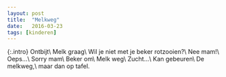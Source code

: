 ```yaml
---
layout: post
title:  "Melkweg"
date:   2016-03-23
tags: [kinderen]
---
```


{:.intro}
Ontbijt\\
Melk graag\\
Wil je niet met je beker rotzooien?\\
Nee mam!\\
Oeps...\\
Sorry mam\\
Beker om\\
Melk weg\\
Zucht...\\
Kan gebeuren\\
De melkweg,\\
maar dan op tafel.